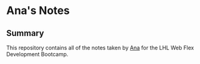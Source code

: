 # Ana's Notes
## Summary 

This repository contains all of the notes taken by [Ana](https://github.com/AnaBykova) for the LHL Web Flex Development Bootcamp.